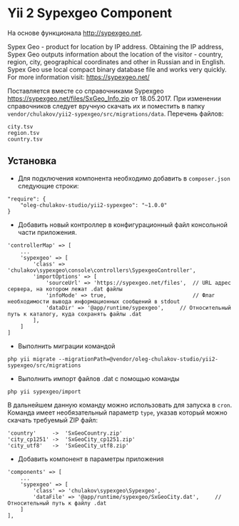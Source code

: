 Yii 2 Sypexgeo Component
===============================
На основе функционала http://sypexgeo.net. 

Sypex Geo - product for location by IP address. Obtaining the IP address, Sypex Geo outputs information 
about the location of the visitor - country, region, city, geographical coordinates and other in Russian 
and in English. Sypex Geo use local compact binary database file and works very quickly. For more 
information visit: https://sypexgeo.net/

Поставляется вместе со справочниками Sypexgeo https://sypexgeo.net/files/SxGeo_Info.zip от 18.05.2017. 
При изменении справочников следует вручную скачать их и поместить в папку `vendor/chulakov/yii2-sypexgeo/src/migrations/data`.
Перечень файлов:
```
city.tsv
region.tsv
country.tsv
```

Установка 
---------
+ Для подключения компонента необходимо добавить в `composer.json` следующие строки:
```
"require": {
    "oleg-chulakov-studio/yii2-sypexgeo": "~1.0.0"
}
```

+ Добавить новый контроллер в конфигурационный файл консольной части приложения.
```
'controllerMap' => [
    ...
    'sypexgeo' => [
        'class' => 'chulakov\sypexgeo\console\controllers\SypexgeoController',
        'importOptions' => [
            'sourceUrl' => 'https://sypexgeo.net/files',  // URL адрес сервера, на котором лежат .dat файлы
            'infoMode' => true,                           // Флаг необходимости вывода информационных сообщений в stdout
            'dataDir' => '@app/runtime/sypexgeo',     // Относительный путь к каталогу, куда сохранять файлы .dat
        ],
    ]
]
```

+ Выполнить миграции командой
```
php yii migrate --migrationPath=@vendor/oleg-chulakov-studio/yii2-sypexgeo/src/migrations
```

+ Выполнить импорт файлов .dat с помощью команды
```
php yii sypexgeo/import
```
В дальнейшем данную команду можно использовать для запуска в `cron`. Команда имеет необязательный параметр `type`, 
указав который можно скачать требуемый ZIP файл:
```
'country'     ->  'SxGeoCountry.zip'
'city_cp1251' ->  'SxGeoCity_cp1251.zip'
'city_utf8'   ->  'SxGeoCity_utf8.zip'
```

+ Добавить компонент в параметры приложения
```    
'components' => [
    ...
    'sypexgeo' => [
        'class' => 'chulakov\sypexgeo\Sypexgeo',
        'dataFile' => '@app/runtime/sypexgeo/SxGeoCity.dat',     // Относительный путь к файлу .dat
    ]
],
```
